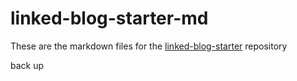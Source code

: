 # linked-blog-starter-md
These are the markdown files for the [linked-blog-starter](https://github.com/matthewwong525/linked-blog-starter) repository

back up